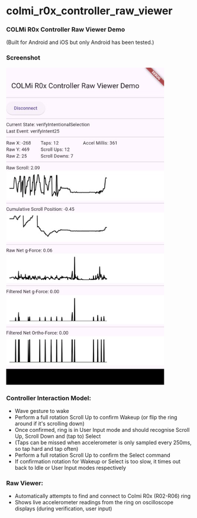 # colmi_r0x_controller_raw_viewer

### COLMi R0x Controller Raw Viewer Demo

(Built for Android and iOS but only Android has been tested.)

### Screenshot
![Screenshot](docs/raw_viewer.jpg)

### Controller Interaction Model:
 - Wave gesture to wake
 - Perform a full rotation Scroll Up to confirm Wakeup (or flip the ring around if it's scrolling down)
 - Once confirmed, ring is in User Input mode and should recognise Scroll Up, Scroll Down and (tap to) Select
 - (Taps can be missed when accelerometer is only sampled every 250ms, so tap hard and tap often)
 - Perform a full rotation Scroll Up to confirm the Select command
 - If confirmation rotation for Wakeup or Select is too slow, it times out back to Idle or User Input modes respectively

 ### Raw Viewer:
 - Automatically attempts to find and connect to Colmi R0x (R02-R06) ring
 - Shows live accelerometer readings from the ring on oscilloscope displays (during verification, user input)
